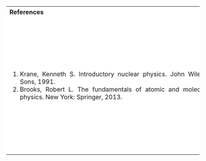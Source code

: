 <table style="text-align:justify;">
<tr style="background-color: white">
<th>References</th>
<th>Contributors list</th>
</tr>
<tr style="background-color: white">
<td>
<ol style="width: 500px">
<li>Krane, Kenneth S. Introductory nuclear physics. John Wiley & Sons, 1991.</li>
<li>Brooks, Robert L. The fundamentals of atomic and molecular physics. New York: Springer, 2013.</li>
</ol>
</td>
<td>Developer : Dr. Ajith K M    | NITK<br>Developer : Dr. K.V.Gangadharan  | NITK</br></br>
Contributors :
<ul style="list-style-type: none;">
<li>Saisree P        | NITK</li>
<li>Sibeesh Padiyoor | NITK</li>
<li>Akshaya          | NITK</li>
<li>Anusha B Salian  | NITK</li>
</ul></td>
</tr>
</table>
